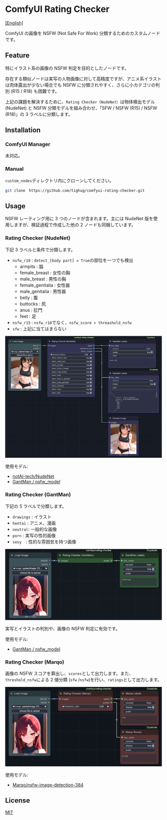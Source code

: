 # ComfyUI Rating Checker

[[English]](./README.md)

ComfyUI の画像を NSFW (Not Safe For Work) 分類するためのカスタムノードです。

## Feature

特にイラスト系の画像の NSFW 判定を目的としたノードです。

存在する類似ノードは実写の人物画像に対して高精度ですが、アニメ系イラストは肉体露出が少ない場合でも NSFW に分類されやすく、さらに小カテゴリの判別 (R15 / R18) も困難です。

上記の課題を解決するために、`Rating Checker（NudeNet）`は物体検出モデル(NudeNet) と NSFW 分類モデルを組み合わせ、「SFW / NSFW (R15) / NSFW (R18)」の 3 ラベルに分類します。

## Installation

### ComfyUI Manager

未対応。

### Manual

`custom_nodes`ディレクトリ内にクローンしてください。

```bash
git clone　https://github.com/tighug/comfyui-rating-checker.git
```

## Usage

NSFW レーティング用に 3 つのノードが含まれます。主には NudeNet 版を使用しますが、検証過程で作成した他の 2 ノードも同梱しています。

### Rating Checker (NudeNet)

下記 3 ラベルと条件で分類します。

- `nsfw_r18` : `detect_[body part] = True`の部位を一つでも検出
  - armpits : 脇
  - female_breast : 女性の胸
  - male_breast : 男性の胸
  - female_genitalia : 女性器
  - male_genitalia : 男性器
  - belly : 腹
  - buttocks : 尻
  - anus : 肛門
  - feet : 足
- `nsfw_r15` : `nsfw_r18`でなく、`nsfw_score > threashold_nsfw`
- `sfw` : 上記に当てはまらない

![NudeNet R15](./doc/images/nudenet.png)

使用モデル:

- [notAI-tech/NudeNet](https://github.com/notAI-tech/NudeNet/tree/v3)
- [GantMan / nsfw_model](https://github.com/GantMan/nsfw_model)

### Rating Checker (GantMan)

下記の 5 ラベルで分類します。

- `drawings` : イラスト
- `hentai` : アニメ、漫画
- `neutral`: 一般的な画像
- `porn` : 実写の性的画像
- `sexy`　: 性的な雰囲気を持つ画像

![GantMan](./doc/images/gantman.png)

実写とイラストの判別や、画像の NSFW 判定に有効です。

使用モデル:

- [GantMan / nsfw_model](https://github.com/GantMan/nsfw_model)

### Rating Checker (Marqo)

画像の NSFW スコアを算出し、`scores`として出力します。また、`threshold_nsfw`による 2 値分類 (`sfw` /`nsfw`)を行い、`ratings`として出力します。

![Marqo](./doc/images/marqo.png)

使用モデル:

- [Marqo/nsfw-image-detection-384](https://huggingface.co/Marqo/nsfw-image-detection-384)

## License

[MIT](./LICENSE)
